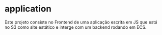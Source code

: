 # application

Este projeto consiste no Frontend de uma aplicação escrita em JS que está no S3 como site estático e interge com um backend rodando em ECS.